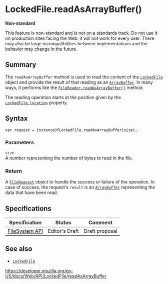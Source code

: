 LockedFile.readAsArrayBuffer()
==============================

**Non-standard**

This feature is non-standard and is not on a standards track. Do not use it on production sites facing the Web: it will not work for every user. There may also be large incompatibilities between implementations and the behavior may change in the future.

Summary
-------

The `readAsArrayBuffer` method is used to read the content of the [`LockedFile`](../lockedfile) object and provide the result of that reading as an [`ArrayBuffer`](https://developer.mozilla.org/en-US/docs/Web/JavaScript/Reference/Global_Objects/ArrayBuffer). In many ways, it performs like the [`FileReader.readAsArrayBuffer()`](../filereader/readasarraybuffer) method.

The reading operation starts at the position given by the [`LockedFile.location`](location) property.

Syntax
------

    var request = instanceOfLockedFile.readAsArrayBuffer(size);

### Parameters

`size`  
A number representing the number of bytes to read in the file.

### Return

A [`FileRequest`](../filerequest) object to handle the success or failure of the operation. In case of success, the request's `result` is an [`ArrayBuffer`](https://developer.mozilla.org/en-US/docs/Web/JavaScript/Reference/Global_Objects/ArrayBuffer) representing the data that have been read.

Specifications
--------------

<table><thead><tr class="header"><th>Specification</th><th>Status</th><th>Comment</th></tr></thead><tbody><tr class="odd"><td><a href="https://w3c.github.io/filesystem-api/">FileSystem API</a></td><td><span class="spec-ed">Editor's Draft</span></td><td>Draft proposal</td></tr></tbody></table>

See also
--------

-   [`LockedFile`](../lockedfile)

<a href="https://developer.mozilla.org/en-US/docs/Web/API/LockedFile/readAsArrayBuffer" class="_attribution-link">https://developer.mozilla.org/en-US/docs/Web/API/LockedFile/readAsArrayBuffer</a>
